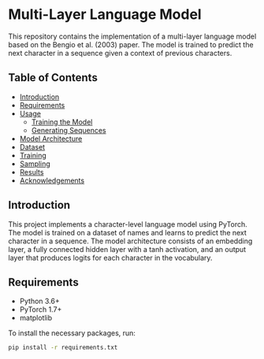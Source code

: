 # Multi-Layer Language Model

This repository contains the implementation of a multi-layer language model based on the Bengio et al. (2003) paper. The model is trained to predict the next character in a sequence given a context of previous characters.

## Table of Contents

- [Introduction](#introduction)
- [Requirements](#requirements)
- [Usage](#usage)
  - [Training the Model](#training-the-model)
  - [Generating Sequences](#generating-sequences)
- [Model Architecture](#model-architecture)
- [Dataset](#dataset)
- [Training](#training)
- [Sampling](#sampling)
- [Results](#results)
- [Acknowledgements](#acknowledgements)

## Introduction

This project implements a character-level language model using PyTorch. The model is trained on a dataset of names and learns to predict the next character in a sequence. The model architecture consists of an embedding layer, a fully connected hidden layer with a tanh activation, and an output layer that produces logits for each character in the vocabulary.

## Requirements

- Python 3.6+
- PyTorch 1.7+
- matplotlib

To install the necessary packages, run:

```bash
pip install -r requirements.txt